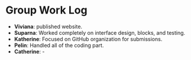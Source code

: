 # Group Work Log

- **Viviana**: published website.
- **Suparna**: Worked completely on interface design, blocks, and testing.
- **Katherine**: Focused on GitHub organization for submissions.
- **Pelin**: Handled all of the coding part. 
- **Catherine**: -
